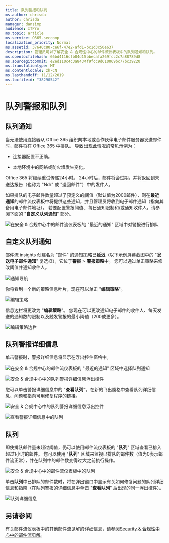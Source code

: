 ```yaml
---
title: 队列警报和队列
ms.author: chrisda
author: chrisda
manager: dansimp
audience: ITPro
ms.topic: article
ms.service: O365-seccomp
localization_priority: Normal
ms.assetid: 37640c80-ce6f-47e2-afd1-bc1d3c50e637
description: 管理员可以了解安全 & 合规性中心的邮件流仪表板中的队列通知和队列。
ms.openlocfilehash: 66bd4116cfb84d15bbecafa269fcc2c7a88789d8
ms.sourcegitcommit: e2ed110c4c3a8434f9fcc9d610069bc77bc39220
ms.translationtype: MT
ms.contentlocale: zh-CN
ms.lasthandoff: 11/12/2019
ms.locfileid: "38290542"
---
```

# <a name="queue-alerts-and-queues"></a>队列警报和队列

## <a name="queue-alerts"></a>队列通知

当无法使用连接器从 Office 365 组织向本地或合作伙伴电子邮件服务器发送邮件时，邮件将在 Office 365 中排队。 导致出现此情况的常见示例为：

- 连接器配置不正确。

- 本地环境中的网络或防火墙发生变化。

Office 365 将继续重试传递24小时。 24小时后，邮件将会过期，并将返回到未送达报告（也称为 "Ndr" 或 "退回邮件"）中的发件人。

如果排队的电子邮件数量超过了预定义的阈值（默认值为2000邮件），则在**最近通知**的邮件流仪表板中将提供这些通知，并且管理员将收到电子邮件通知（指向其备用电子邮件地址）。 若要配置警报阈值、每日通知限制和/或通知收件人，请参阅下面的 "**自定义队列通知**" 部分。

![在安全 & 合规中心中的邮件流仪表板的 "最近的通知" 区域中对警报进行排队](../media/5fc4a51c-6118-4270-960b-c6b176ef94ae.png)

## <a name="customize-queue-alerts"></a>自定义队列通知

邮件流 insights 创建名为 "邮件" 的通知策略已**延迟**（以下示例屏幕截图中的 "**发送电子邮件通知**" 复选框），它位于**警报** \> **警报策略**中。 您可以通过单击策略来修改阈值并通知收件人。

![通知导航](../media/efb95976-9e0b-484e-a2fd-093c5bc7a40f.png)

你将看到一个新的策略信息叶片，现在可以单击 "**编辑策略**"。

![编辑策略 ](../media/ed2aceae-3ee2-4849-a17e-87915987a7dd.png)

信息边栏将更改为 "**编辑策略**"。 您现在可以更改通知电子邮件的收件人、每天发送的通知数的限制以及触发警报的最小阈值（200或更多）。

![编辑策略边栏](../media/c657cc74-7867-474c-b2c9-dc478449f990.png)

## <a name="queue-alert-details"></a>队列警报详细信息

单击警报时，警报详细信息将显示在浮出控件窗格中。

![在安全 & 合规中心的邮件流仪表板的 "最近的通知" 区域中选择队列通知](../media/1f6b0e96-5b2c-41ef-9684-9d813b3fabe6.png)

![安全 & 合规中心中的队列警报详细信息浮出控件](../media/105c8fff-912f-4763-8806-2740ebdecd4b.png)

您可以单击警报详细信息中的 "**查看队列**"，在新的飞出窗格中查看队列详细信息、问题和指向可用修复程序的链接。

![安全 & 合规中心中的队列警报详细信息浮出控件](../media/8ff60955-55ef-4f32-a966-85e02cb608d1.png)

![查看警报详细信息中的队列](../media/4eb088fe-5dd9-4bf4-b959-c1bb2545c515.png)

## <a name="queues"></a>队列

即使排队邮件量未超过阈值，仍可以使用邮件流仪表板的 "**队列**" 区域查看已排入超过1小时的邮件。 您可以使用 "**队列**" 区域来监视已排队的邮件数（值为0表示邮件流正常），并在队列中的邮件数变得过大之前执行操作。

![安全 & 合规中心中的邮件流仪表板中的队列](../media/0ef6e2ef-dd22-4363-9d4a-b20a00babc9f.png)

单击**队列**中已排队的邮件数时，将在弹出窗口中显示有关如何修复问题的队列详细信息和指南（在队列警报的详细信息中单击 "**查看队列**" 后出现的同一浮出控件）。

![队列详细信息](../media/4eb088fe-5dd9-4bf4-b959-c1bb2545c515.png)

## <a name="see-also"></a>另请参阅

有关邮件流仪表板中的其他邮件流见解的详细信息，请参阅[Security & 合规性中心中的邮件流见解](mail-flow-insights-v2.md)。
